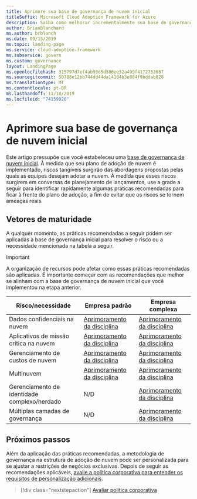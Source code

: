 ```yaml
---
title: Aprimore sua base de governança de nuvem inicial
titleSuffix: Microsoft Cloud Adoption Framework for Azure
description: Saiba como melhorar incrementalmente sua base de governança de nuvem inicial.
author: BrianBlanchard
ms.author: brblanch
ms.date: 09/13/2019
ms.topic: landing-page
ms.service: cloud-adoption-framework
ms.subservice: govern
ms.custom: governance
layout: LandingPage
ms.openlocfilehash: 315797d7ef4ab93d5d386ee32a499f4172752687
ms.sourcegitcommit: 50788e12bb744dd44da14184b3e884f9bddab828
ms.translationtype: MT
ms.contentlocale: pt-BR
ms.lasthandoff: 11/18/2019
ms.locfileid: "74159920"
---
```

# <a name="improve-your-initial-cloud-governance-foundation"></a>Aprimore sua base de governança de nuvem inicial

Este artigo pressupõe que você estabeleceu uma [base de governança de nuvem inicial](./initial-foundation.md). À medida que seu plano de adoção de nuvem é implementado, riscos tangíveis surgirão das abordagens propostas pelas quais as equipes desejam adotar a nuvem. À medida que esses riscos surgirem em conversas de planejamento de lançamentos, use a grade a seguir para identificar rapidamente algumas práticas recomendadas para ficar à frente do plano de adoção, a fim de evitar que os riscos se tornem ameaças reais.

## <a name="maturity-vectors"></a>Vetores de maturidade

A qualquer momento, as práticas recomendadas a seguir podem ser aplicadas à base de governança inicial para resolver o risco ou a necessidade mencionada na tabela a seguir.

> [!IMPORTANT]
> A organização de recursos pode afetar como essas práticas recomendadas são aplicadas. É importante começar com as recomendações que melhor se alinham com a base de governança de nuvem inicial que você implementou na etapa anterior.

|Risco/necessidade | Empresa padrão | Empresa complexa |
|---|---|---|
|Dados confidenciais na nuvem|[Aprimoramento da disciplina](./guides/standard/security-baseline-improvement.md)|[Aprimoramento da disciplina](./guides/complex/security-baseline-improvement.md)|
|Aplicativos de missão crítica na nuvem|[Aprimoramento da disciplina](./guides/standard/resource-consistency-improvement.md)|[Aprimoramento da disciplina](./guides/complex/resource-consistency-improvement.md)|
|Gerenciamento de custos de nuvem|[Aprimoramento da disciplina](./guides/standard/cost-management-improvement.md)|[Aprimoramento da disciplina](./guides/complex/cost-management-improvement.md)|
|Multinuvem|[Aprimoramento da disciplina](./guides/standard/multicloud-improvement.md)|[Aprimoramento da disciplina](./guides/complex/multicloud-improvement.md)|
|Gerenciamento de identidade complexo/herdado|N/D|[Aprimoramento da disciplina](./guides/complex/identity-baseline-improvement.md)|
|Múltiplas camadas de governança|N/D|[Aprimoramento da disciplina](./guides/complex/multiple-layers-of-governance.md)|

## <a name="next-steps"></a>Próximos passos

Além da aplicação das práticas recomendadas, a metodologia de governança na estrutura de adoção de nuvem pode ser personalizada para se ajustar a restrições de negócios exclusivas. Depois de seguir as recomendações aplicáveis, [avalie a política corporativa para entender os requisitos de personalização adicionais](./corporate-policy.md).

> [!div class="nextstepaction"]
> [Avaliar política corporativa](./corporate-policy.md)
